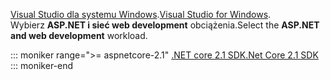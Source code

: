 <span data-ttu-id="d8212-101">[Visual Studio dla systemu Windows](https://www.microsoft.com/net/download/windows).</span><span class="sxs-lookup"><span data-stu-id="d8212-101">[Visual Studio for Windows](https://www.microsoft.com/net/download/windows).</span></span>  
<span data-ttu-id="d8212-102">Wybierz **ASP.NET i sieć web development** obciążenia.</span><span class="sxs-lookup"><span data-stu-id="d8212-102">Select the **ASP.NET and web development** workload.</span></span>

::: moniker range=">= aspnetcore-2.1"
[<span data-ttu-id="d8212-103">.NET core 2.1 SDK</span><span class="sxs-lookup"><span data-stu-id="d8212-103">.Net Core 2.1 SDK</span></span>](https://www.microsoft.com/net/download/dotnet-core/sdk-2.1.300)
::: moniker-end
